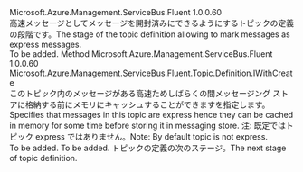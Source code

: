 <Type Name="IWithExpressMessage" FullName="Microsoft.Azure.Management.ServiceBus.Fluent.Topic.Definition.IWithExpressMessage">
  <TypeSignature Language="C#" Value="public interface IWithExpressMessage" />
  <TypeSignature Language="ILAsm" Value=".class public interface auto ansi abstract IWithExpressMessage" />
  <TypeSignature Language="DocId" Value="T:Microsoft.Azure.Management.ServiceBus.Fluent.Topic.Definition.IWithExpressMessage" />
  <TypeSignature Language="VB.NET" Value="Public Interface IWithExpressMessage" />
  <TypeSignature Language="F#" Value="type IWithExpressMessage = interface" />
  <AssemblyInfo>
    <AssemblyName>Microsoft.Azure.Management.ServiceBus.Fluent</AssemblyName>
    <AssemblyVersion>1.0.0.60</AssemblyVersion>
  </AssemblyInfo>
  <Interfaces />
  <Docs>
    <summary>
            <span data-ttu-id="1d767-101">高速メッセージとしてメッセージを開封済みにできるようにするトピックの定義の段階です。</span><span class="sxs-lookup"><span data-stu-id="1d767-101">The stage of the topic definition allowing to mark messages as express messages.</span></span>
            </summary>
    <remarks>To be added.</remarks>
  </Docs>
  <Members>
    <Member MemberName="WithExpressMessage">
      <MemberSignature Language="C#" Value="public Microsoft.Azure.Management.ServiceBus.Fluent.Topic.Definition.IWithCreate WithExpressMessage ();" />
      <MemberSignature Language="ILAsm" Value=".method public hidebysig newslot virtual instance class Microsoft.Azure.Management.ServiceBus.Fluent.Topic.Definition.IWithCreate WithExpressMessage() cil managed" />
      <MemberSignature Language="DocId" Value="M:Microsoft.Azure.Management.ServiceBus.Fluent.Topic.Definition.IWithExpressMessage.WithExpressMessage" />
      <MemberSignature Language="VB.NET" Value="Public Function WithExpressMessage () As IWithCreate" />
      <MemberSignature Language="F#" Value="abstract member WithExpressMessage : unit -&gt; Microsoft.Azure.Management.ServiceBus.Fluent.Topic.Definition.IWithCreate" Usage="iWithExpressMessage.WithExpressMessage " />
      <MemberType>Method</MemberType>
      <AssemblyInfo>
        <AssemblyName>Microsoft.Azure.Management.ServiceBus.Fluent</AssemblyName>
        <AssemblyVersion>1.0.0.60</AssemblyVersion>
      </AssemblyInfo>
      <ReturnValue>
        <ReturnType>Microsoft.Azure.Management.ServiceBus.Fluent.Topic.Definition.IWithCreate</ReturnType>
      </ReturnValue>
      <Parameters />
      <Docs>
        <summary>
            <span data-ttu-id="1d767-102">このトピック内のメッセージがある高速ためしばらくの間メッセージング ストアに格納する前にメモリにキャッシュすることができますを指定します。</span><span class="sxs-lookup"><span data-stu-id="1d767-102">Specifies that messages in this topic are express hence they can be cached in memory for some time before storing it in messaging store.</span></span>
            <span data-ttu-id="1d767-103">注: 既定ではトピック express ではありません。</span><span class="sxs-lookup"><span data-stu-id="1d767-103">Note: By default topic is not express.</span></span>
            </summary>
        <returns>To be added.</returns>
        <remarks>To be added.</remarks>
        <return><span data-ttu-id="1d767-104">トピックの定義の次のステージ。</span><span class="sxs-lookup"><span data-stu-id="1d767-104">The next stage of topic definition.</span></span></return>
      </Docs>
    </Member>
  </Members>
</Type>
